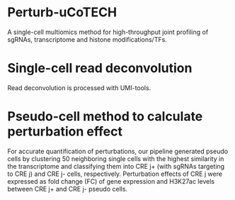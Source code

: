 # Perturb-uCoTECH
A single-cell multiomics method for high-throughput joint profiling of sgRNAs, transcriptome and histone modifications/TFs.

# Single-cell read deconvolution
Read deconvolution is processed with UMI-tools.

# Pseudo-cell method to calculate perturbation effect
For accurate quantification of perturbations, our pipeline generated pseudo cells by clustering 50 neighboring single cells with the highest similarity in the transcriptome and classifying them into CRE j+ (with sgRNAs targeting to CRE j) and CRE j- cells, respectively. Perturbation effects of CRE j were expressed as fold change (FC) of gene expression and H3K27ac levels between CRE j+ and CRE j- pseudo cells.

